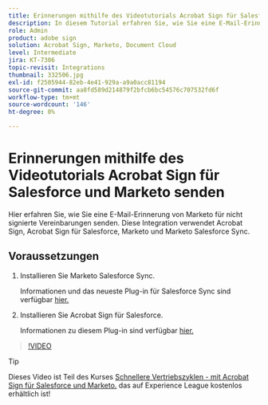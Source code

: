 ```yaml
---
title: Erinnerungen mithilfe des Videotutorials Acrobat Sign für Salesforce und Marketo senden
description: In diesem Tutorial erfahren Sie, wie Sie eine E-Mail-Erinnerung von Marketo senden, wenn ein Vertrag nach einer bestimmten Zeit nicht unterzeichnet wurde
role: Admin
product: adobe sign
solution: Acrobat Sign, Marketo, Document Cloud
level: Intermediate
jira: KT-7306
topic-revisit: Integrations
thumbnail: 332506.jpg
exl-id: f2505944-82eb-4e41-929a-a9a0acc81194
source-git-commit: aa8fd589d214879f2bfcb6bc54576c707532fd6f
workflow-type: tm+mt
source-wordcount: '146'
ht-degree: 0%

---
```


# Erinnerungen mithilfe des Videotutorials Acrobat Sign für Salesforce und Marketo senden

Hier erfahren Sie, wie Sie eine E-Mail-Erinnerung von Marketo für nicht signierte Vereinbarungen senden. Diese Integration verwendet Acrobat Sign, Acrobat Sign für Salesforce, Marketo und Marketo Salesforce Sync.

## Voraussetzungen

1. Installieren Sie Marketo Salesforce Sync.

   Informationen und das neueste Plug-in für Salesforce Sync sind verfügbar [hier.](https://experienceleague.adobe.com/docs/marketo/using/product-docs/crm-sync/salesforce-sync/understanding-the-salesforce-sync.html)

1. Installieren Sie Acrobat Sign für Salesforce.

   Informationen zu diesem Plug-in sind verfügbar [hier.](https://helpx.adobe.com/ca/sign/using/salesforce-integration-installation-guide.html)

>[!VIDEO](https://video.tv.adobe.com/v/332506?quality=12&learn=on&hidetitle=true)

>[!TIP]
>
>Dieses Video ist Teil des Kurses [Schnellere Vertriebszyklen - mit Acrobat Sign für Salesforce und Marketo.](https://experienceleague.adobe.com/?recommended=Sign-U-1-2021.1) das auf Experience League kostenlos erhältlich ist!

